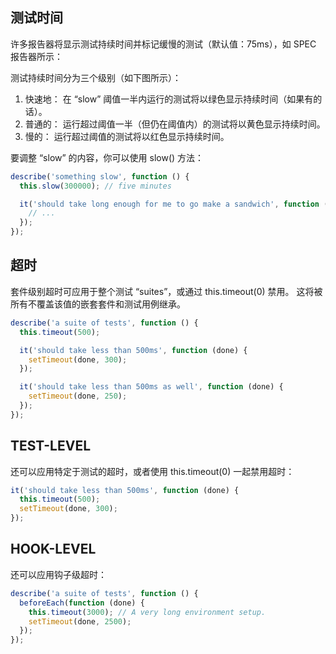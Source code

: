 ## 测试时间
许多报告器将显示测试持续时间并标记缓慢的测试（默认值：75ms），如 SPEC 报告器所示：

测试持续时间分为三个级别（如下图所示）：
1. 快速地： 在 “slow” 阈值一半内运行的测试将以绿色显示持续时间（如果有的话）。
2. 普通的： 运行超过阈值一半（但仍在阈值内）的测试将以黄色显示持续时间。
3. 慢的： 运行超过阈值的测试将以红色显示持续时间。

要调整 “slow” 的内容，你可以使用 slow() 方法：
```js
describe('something slow', function () {
  this.slow(300000); // five minutes

  it('should take long enough for me to go make a sandwich', function () {
    // ...
  });
});
```

## 超时
套件级别超时可应用于整个测试 “suites”，或通过 this.timeout(0) 禁用。 这将被所有不覆盖该值的嵌套套件和测试用例继承。
```js
describe('a suite of tests', function () {
  this.timeout(500);

  it('should take less than 500ms', function (done) {
    setTimeout(done, 300);
  });

  it('should take less than 500ms as well', function (done) {
    setTimeout(done, 250);
  });
});
```

## TEST-LEVEL
还可以应用特定于测试的超时，或者使用 this.timeout(0) 一起禁用超时：
```js
it('should take less than 500ms', function (done) {
  this.timeout(500);
  setTimeout(done, 300);
});
```

## HOOK-LEVEL
还可以应用钩子级超时：
```js
describe('a suite of tests', function () {
  beforeEach(function (done) {
    this.timeout(3000); // A very long environment setup.
    setTimeout(done, 2500);
  });
});
```